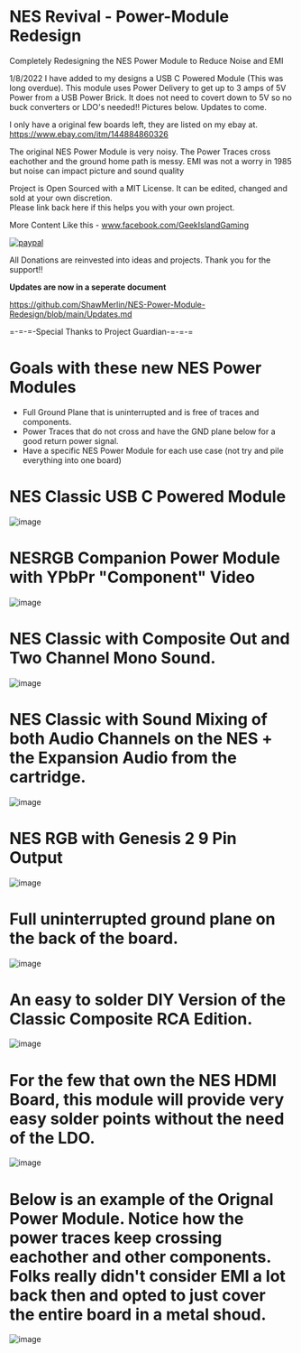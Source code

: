 # NES Revival - Power-Module Redesign
Completely Redesigning the NES Power Module to Reduce Noise and EMI

1/8/2022
I have added to my designs a USB C Powered Module (This was long overdue).
This module uses Power Delivery to get up to 3 amps of 5V Power from a USB Power Brick.
It does not need to covert down to 5V so no buck converters or LDO's needed!!
Pictures below. Updates to come.


I only have a original few boards left, they are listed on my ebay at.
https://www.ebay.com/itm/144884860326


The original NES Power Module is very noisy.  The Power Traces cross eachother and the ground home path is messy.
EMI was not a worry in 1985 but noise can impact picture and sound quality

Project is Open Sourced with a MIT License. It can be edited, changed and sold at your own discretion.  
Please link back here if this helps you with your own project.

More Content Like this - www.facebook.com/GeekIslandGaming

[![paypal](https://www.paypalobjects.com/en_US/i/btn/btn_donateCC_LG.gif)](https://www.paypal.com/donate/?hosted_button_id=97YFBJX4NXA8W)


All Donations are reinvested into ideas and projects. Thank you for the support!!

**Updates are now in a seperate document**

https://github.com/ShawMerlin/NES-Power-Module-Redesign/blob/main/Updates.md

=-=-=-Special Thanks to Project Guardian-=-=-=

# Goals with these new NES Power Modules
- Full Ground Plane that is uninterrupted and is free of traces and components.
- Power Traces that do not cross and have the GND plane below for a good return power signal.
- Have a specific NES Power Module for each use case (not try and pile everything into one board)

# NES Classic USB C Powered Module
![image](https://user-images.githubusercontent.com/70423454/211245254-8f329055-987e-43e0-9ae4-70d465cca7cb.png)


# NESRGB Companion Power Module with YPbPr "Component" Video
![image](https://user-images.githubusercontent.com/70423454/191241518-073bcafa-6da2-472a-a913-fb6ca4ea4a78.png)


# NES Classic with Composite Out and Two Channel Mono Sound.
![image](https://user-images.githubusercontent.com/70423454/189784508-f7524312-fb60-4ef9-8e2b-0ad28327b1a1.png)


# NES Classic with Sound Mixing of both Audio Channels on the NES + the Expansion Audio from the cartridge.
![image](https://user-images.githubusercontent.com/70423454/179364179-cdf058aa-fb97-4f7a-9313-9bf6ef754939.png)


# NES RGB with Genesis 2 9 Pin Output
![image](https://user-images.githubusercontent.com/70423454/189784110-bcef7914-d50a-42c1-8fcf-64ba0644c83a.png)


# Full uninterrupted ground plane on the back of the board.
![image](https://user-images.githubusercontent.com/70423454/179363800-cb818a45-c4a4-4a72-b937-716b4586f864.png)


# An easy to solder DIY Version of the Classic Composite RCA Edition.
![image](https://user-images.githubusercontent.com/70423454/186550171-d461cc94-1ec4-4059-8845-3939911fba0a.png)


# For the few that own the NES HDMI Board, this module will provide very easy solder points without the need of the LDO.
![image](https://user-images.githubusercontent.com/70423454/185999783-296dcafc-dfe5-4f3a-911b-82fa9e63dd2f.png)



# Below is an example of the Orignal Power Module.  Notice how the power traces keep crossing eachother and other components. Folks really didn't consider EMI a lot back then and opted to just cover the entire board in a metal shoud.

![image](https://user-images.githubusercontent.com/70423454/189474492-a8b75d50-ffc9-4e5b-844f-7f16a31056be.png)




